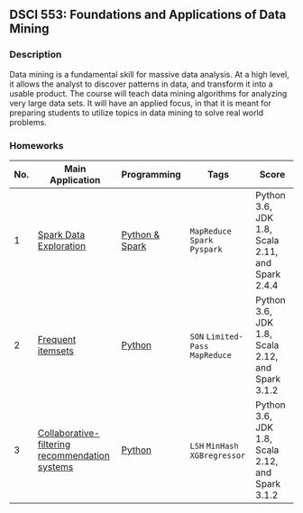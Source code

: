 ## DSCI 553: Foundations and Applications of Data Mining
### Description
Data mining is a fundamental skill for massive data analysis. At a high level, it allows the analyst
to discover patterns in data, and transform it into a usable product. The course will teach data
mining algorithms for analyzing very large data sets. It will have an applied focus, in that it is
meant for preparing students to utilize topics in data mining to solve real world problems.

### Homeworks
|No.|    Main Application    |Programming|Tags|Score|
|---|------------------------|-----------|----|-----|
|1|[Spark Data Exploration](https://github.com/MingLyu-byte/DSCI553/blob/master/HW1/Assignment1.pdf)|[Python & Spark](https://github.com/MingLyu-byte/DSCI553/tree/master/HW1) |`MapReduce` `Spark` `Pyspark`|Python 3.6, JDK 1.8, Scala 2.11, and Spark 2.4.4|
|2|[Frequent itemsets](https://github.com/MingLyu-byte/DSCI553/blob/master/HW2/Assignment2.pdf)|[Python](https://github.com/MingLyu-byte/DSCI553/tree/master/HW2)| `SON` `Limited-Pass` `MapReduce`|Python 3.6, JDK 1.8, Scala 2.12, and Spark 3.1.2|
|3|[Collaborative-filtering recommendation systems](https://github.com/MingLyu-byte/DSCI553/blob/master/HW3/DSCI553HW3.pdf)|[Python](https://github.com/MingLyu-byte/DSCI553/tree/master/HW3)| `LSH` `MinHash` `XGBregressor`|Python 3.6, JDK 1.8, Scala 2.12, and Spark 3.1.2|
